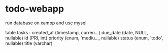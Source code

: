 # todo-webapp

run database on xampp and use mysql

table tasks :
created_at (timestamp, curren...)
due_date (date, NULL, nullable)
id (PRI, int)
priority (enum, 'mediu..., nullable)
status (enum, 'todo', nullable)
title (varchar)
